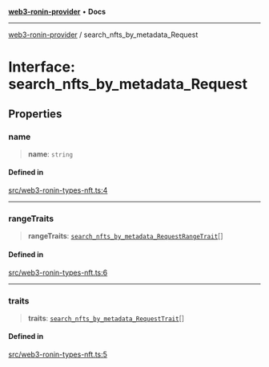 [**web3-ronin-provider**](../README.md) • **Docs**

***

[web3-ronin-provider](../globals.md) / search\_nfts\_by\_metadata\_Request

# Interface: search\_nfts\_by\_metadata\_Request

## Properties

### name

> **name**: `string`

#### Defined in

[src/web3-ronin-types-nft.ts:4](https://github.com/chuacw/web3-ronin-provider/blob/74865f4cc367fda569b2ea12b7ca079db4fcf0a2/src/web3-ronin-types-nft.ts#L4)

***

### rangeTraits

> **rangeTraits**: [`search_nfts_by_metadata_RequestRangeTrait`](search_nfts_by_metadata_RequestRangeTrait.md)[]

#### Defined in

[src/web3-ronin-types-nft.ts:6](https://github.com/chuacw/web3-ronin-provider/blob/74865f4cc367fda569b2ea12b7ca079db4fcf0a2/src/web3-ronin-types-nft.ts#L6)

***

### traits

> **traits**: [`search_nfts_by_metadata_RequestTrait`](search_nfts_by_metadata_RequestTrait.md)[]

#### Defined in

[src/web3-ronin-types-nft.ts:5](https://github.com/chuacw/web3-ronin-provider/blob/74865f4cc367fda569b2ea12b7ca079db4fcf0a2/src/web3-ronin-types-nft.ts#L5)
